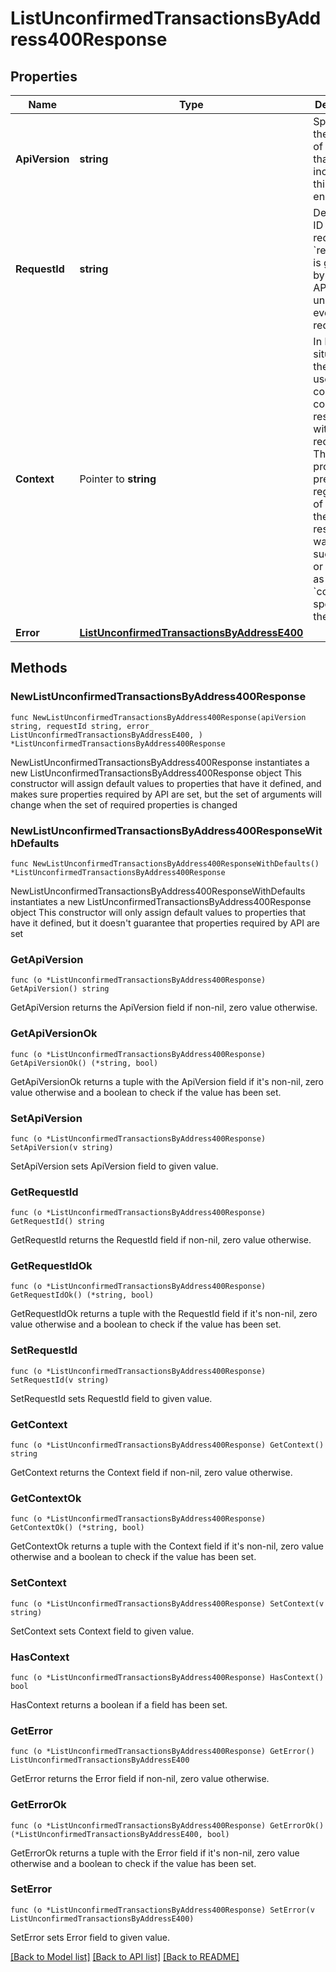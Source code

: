 # ListUnconfirmedTransactionsByAddress400Response

## Properties

Name | Type | Description | Notes
------------ | ------------- | ------------- | -------------
**ApiVersion** | **string** | Specifies the version of the API that incorporates this endpoint. | 
**RequestId** | **string** | Defines the ID of the request. The &#x60;requestId&#x60; is generated by Crypto APIs and it&#39;s unique for every request. | 
**Context** | Pointer to **string** | In batch situations the user can use the context to correlate responses with requests. This property is present regardless of whether the response was successful or returned as an error. &#x60;context&#x60; is specified by the user. | [optional] 
**Error** | [**ListUnconfirmedTransactionsByAddressE400**](ListUnconfirmedTransactionsByAddressE400.md) |  | 

## Methods

### NewListUnconfirmedTransactionsByAddress400Response

`func NewListUnconfirmedTransactionsByAddress400Response(apiVersion string, requestId string, error_ ListUnconfirmedTransactionsByAddressE400, ) *ListUnconfirmedTransactionsByAddress400Response`

NewListUnconfirmedTransactionsByAddress400Response instantiates a new ListUnconfirmedTransactionsByAddress400Response object
This constructor will assign default values to properties that have it defined,
and makes sure properties required by API are set, but the set of arguments
will change when the set of required properties is changed

### NewListUnconfirmedTransactionsByAddress400ResponseWithDefaults

`func NewListUnconfirmedTransactionsByAddress400ResponseWithDefaults() *ListUnconfirmedTransactionsByAddress400Response`

NewListUnconfirmedTransactionsByAddress400ResponseWithDefaults instantiates a new ListUnconfirmedTransactionsByAddress400Response object
This constructor will only assign default values to properties that have it defined,
but it doesn't guarantee that properties required by API are set

### GetApiVersion

`func (o *ListUnconfirmedTransactionsByAddress400Response) GetApiVersion() string`

GetApiVersion returns the ApiVersion field if non-nil, zero value otherwise.

### GetApiVersionOk

`func (o *ListUnconfirmedTransactionsByAddress400Response) GetApiVersionOk() (*string, bool)`

GetApiVersionOk returns a tuple with the ApiVersion field if it's non-nil, zero value otherwise
and a boolean to check if the value has been set.

### SetApiVersion

`func (o *ListUnconfirmedTransactionsByAddress400Response) SetApiVersion(v string)`

SetApiVersion sets ApiVersion field to given value.


### GetRequestId

`func (o *ListUnconfirmedTransactionsByAddress400Response) GetRequestId() string`

GetRequestId returns the RequestId field if non-nil, zero value otherwise.

### GetRequestIdOk

`func (o *ListUnconfirmedTransactionsByAddress400Response) GetRequestIdOk() (*string, bool)`

GetRequestIdOk returns a tuple with the RequestId field if it's non-nil, zero value otherwise
and a boolean to check if the value has been set.

### SetRequestId

`func (o *ListUnconfirmedTransactionsByAddress400Response) SetRequestId(v string)`

SetRequestId sets RequestId field to given value.


### GetContext

`func (o *ListUnconfirmedTransactionsByAddress400Response) GetContext() string`

GetContext returns the Context field if non-nil, zero value otherwise.

### GetContextOk

`func (o *ListUnconfirmedTransactionsByAddress400Response) GetContextOk() (*string, bool)`

GetContextOk returns a tuple with the Context field if it's non-nil, zero value otherwise
and a boolean to check if the value has been set.

### SetContext

`func (o *ListUnconfirmedTransactionsByAddress400Response) SetContext(v string)`

SetContext sets Context field to given value.

### HasContext

`func (o *ListUnconfirmedTransactionsByAddress400Response) HasContext() bool`

HasContext returns a boolean if a field has been set.

### GetError

`func (o *ListUnconfirmedTransactionsByAddress400Response) GetError() ListUnconfirmedTransactionsByAddressE400`

GetError returns the Error field if non-nil, zero value otherwise.

### GetErrorOk

`func (o *ListUnconfirmedTransactionsByAddress400Response) GetErrorOk() (*ListUnconfirmedTransactionsByAddressE400, bool)`

GetErrorOk returns a tuple with the Error field if it's non-nil, zero value otherwise
and a boolean to check if the value has been set.

### SetError

`func (o *ListUnconfirmedTransactionsByAddress400Response) SetError(v ListUnconfirmedTransactionsByAddressE400)`

SetError sets Error field to given value.



[[Back to Model list]](../README.md#documentation-for-models) [[Back to API list]](../README.md#documentation-for-api-endpoints) [[Back to README]](../README.md)


